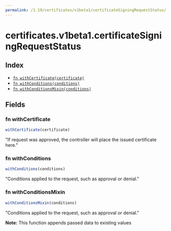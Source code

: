 ```yaml
---
permalink: /1.19/certificates/v1beta1/certificateSigningRequestStatus/
---
```


# certificates.v1beta1.certificateSigningRequestStatus



## Index

* [`fn withCertificate(certificate)`](#fn-withcertificate)
* [`fn withConditions(conditions)`](#fn-withconditions)
* [`fn withConditionsMixin(conditions)`](#fn-withconditionsmixin)

## Fields

### fn withCertificate

```ts
withCertificate(certificate)
```

"If request was approved, the controller will place the issued certificate here."

### fn withConditions

```ts
withConditions(conditions)
```

"Conditions applied to the request, such as approval or denial."

### fn withConditionsMixin

```ts
withConditionsMixin(conditions)
```

"Conditions applied to the request, such as approval or denial."

**Note:** This function appends passed data to existing values